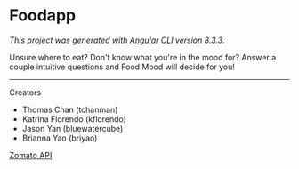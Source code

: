 # Foodapp

_This project was generated with [Angular CLI](https://github.com/angular/angular-cli) version 8.3.3._

Unsure where to eat? Don't know what you're in the mood for? Answer a couple intuitive questions and Food Mood will decide for you!

---

Creators

 * Thomas Chan (tchanman)
 * Katrina Florendo (kflorendo)
 * Jason Yan (bluewatercube)
 * Brianna Yao (briyao)


[Zomato API](https://developers.zomato.com/documentation)